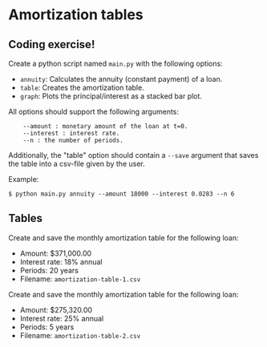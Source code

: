 # Amortization tables

## Coding exercise! 

Create a python script named `main.py` with the following options: 

* `annuity`: Calculates the annuity (constant payment) of a loan. 
* `table`: Creates the amortization table. 
* `graph`: Plots the principal/interest as a stacked bar plot.

All options should support the following arguments: 

```text
    --amount : monetary amount of the loan at t=0.
    --interest : interest rate. 
    --n : the number of periods. 
```

Additionally, the "table" option should contain a `--save` argument that saves the table into a csv-file given by the user.

Example: 

```commandline
$ python main.py annuity --amount 18000 --interest 0.0283 --n 6
```

## Tables

Create and save the monthly amortization table for the following loan: 
* Amount: $371,000.00
* Interest rate: 18% annual
* Periods: 20 years
* Filename: `amortization-table-1.csv`

Create and save the monthly amortization table for the following loan: 
* Amount: $275,320.00
* Interest rate: 25% annual
* Periods: 5 years
* Filename: `amortization-table-2.csv`

